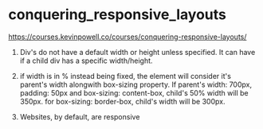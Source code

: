 # conquering_responsive_layouts
https://courses.kevinpowell.co/courses/conquering-responsive-layouts/

1. Div's do not have a default width or height unless specified. It can have if a child div has a specific width/height.

2. if width is in % instead being fixed, the element will consider it's parent's width alongwith box-sizing property. If parent's width: 700px, padding: 50px and box-sizing: content-box, child's 50% width will be 350px. for box-sizing: border-box, child's width will be 300px.

3. Websites, by default, are responsive